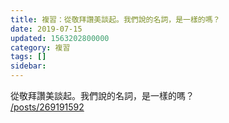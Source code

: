 ```yaml
---
title: 複習：從敬拜讚美談起。我們說的名詞，是一樣的嗎？
date: 2019-07-15
updated: 1563202800000
category: 複習
tags: []
sidebar: 
---
```


<p>從敬拜讚美談起。我們說的名詞，是一樣的嗎？<br/>
<a href="/posts/269191592" target="_blank">/posts/269191592</a></p>
<p> </p>
